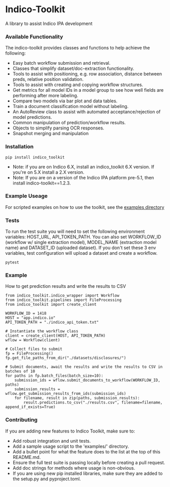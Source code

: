 # Indico-Toolkit

A library to assist Indico IPA development

### Available Functionality

The indico-toolkit provides classes and functions to help achieve the following:

* Easy batch workflow submission and retrieval.
* Classes that simplify dataset/doc-extraction functionality.
* Tools to assist with positioning, e.g. row association, distance between preds, relative position validation.
* Tools to assist with creating and copying workflow structures.
* Get metrics for all model IDs in a model group to see how well fields are performing after more labeling.
* Compare two models via bar plot and data tables.
* Train a document classification model without labeling.
* An AutoReview class to assist with automated acceptance/rejection of model predictions.
* Common manipulation of prediction/workflow results.
* Objects to simplify parsing OCR responses.
* Snapshot merging and manipulation

### Installation

```
pip install indico_toolkit
```

* Note: if you are on Indico 6.X, install an indico_toolkit 6.X version. If you're on 5.X install a 2.X version.
* Note: If you are on a version of the Indico IPA platform pre-5.1, then install indico-toolkit==1.2.3.

### Example Useage

For scripted examples on how to use the toolkit, see the [examples directory](https://github.com/IndicoDataSolutions/Indico-Solutions-Toolkit/tree/main/examples)

### Tests

To run the test suite you will need to set the following environment variables: HOST_URL, API_TOKEN_PATH.
You can also set WORKFLOW_ID (workflow w/ single extraction model), MODEL_NAME (extraction model name)
and DATASET_ID (uploaded dataset). If you don't set these 3 env variables, test configuration will
upload a dataset and create a workflow.

```
pytest
```

### Example

How to get prediction results and write the results to CSV

```
from indico_toolkit.indico_wrapper import Workflow
from indico_toolkit.pipelines import FileProcessing
from indico_toolkit import create_client

WORKFLOW_ID = 1418
HOST = "app.indico.io"
API_TOKEN_PATH = "./indico_api_token.txt"

# Instantiate the workflow class
client = create_client(HOST, API_TOKEN_PATH)
wflow = Workflow(client)

# Collect files to submit
fp = FileProcessing()
fp.get_file_paths_from_dir("./datasets/disclosures/")

# Submit documents, await the results and write the results to CSV in batches of 10
for paths in fp.batch_files(batch_size=10):
    submission_ids = wflow.submit_documents_to_workflow(WORKFLOW_ID, paths)
    submission_results = wflow.get_submission_results_from_ids(submission_ids)
    for filename, result in zip(paths, submission_results):
        result.predictions.to_csv("./results.csv", filename=filename, append_if_exists=True)

```

### Contributing

If you are adding new features to Indico Toolkit, make sure to:

* Add robust integration and unit tests.
* Add a sample usage script to the 'examples/' directory.
* Add a bullet point for what the feature does to the list at the top of this README.md.
* Ensure the full test suite is passing locally before creating a pull request.
* Add doc strings for methods where usage is non-obvious.
* If you are using new pip installed libraries, make sure they are added to the setup.py and pyproject.toml.
